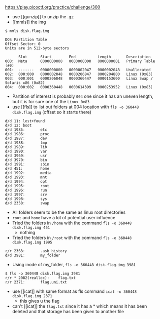 https://play.picoctf.org/practice/challenge/300

- use [[gunzip]] to unzip the .gz
- [[mmls]] the img
```
$ mmls disk.flag.img

DOS Partition Table
Offset Sector: 0
Units are in 512-byte sectors

      Slot      Start        End          Length       Description
000:  Meta      0000000000   0000000000   0000000001   Primary Table (#0)
001:  -------   0000000000   0000002047   0000002048   Unallocated
002:  000:000   0000002048   0000206847   0000204800   Linux (0x83)
003:  000:001   0000206848   0000360447   0000153600   Linux Swap / Solaris x86 (0x82)
004:  000:002   0000360448   0000614399   0000253952   Linux (0x83)
```
- Partition of interest is probably `004` one since it has an uneven length, but it is for sure one of the `Linux 0x83`
- use [[fls]] to list out folders at 004 location with `fls -o 360448 disk.flag.img` (offset so it starts there)
```
d/d 11: lost+found
d/d 12: boot
d/d 1985:       etc
d/d 1986:       proc
d/d 1987:       dev
d/d 1988:       tmp
d/d 1989:       lib
d/d 1990:       var
d/d 3969:       usr
d/d 3970:       bin
d/d 1991:       sbin
d/d 451:        home
d/d 1992:       media
d/d 1993:       mnt
d/d 1994:       opt
d/d 1995:       root
d/d 1996:       run
d/d 1997:       srv
d/d 1998:       sys
d/d 2358:       swap
```
- All folders seem to be the same as linux root directories
- `root` and `home` have a lot of potential user influence
- Tried the folders in `/home` with the command `fls -o 360448 disk.flag.img 451`
	- nothing
- Tried the folders in `/root` with the command `fls -o 360448 disk.flag.img 1995`
```
r/r 2363:       .ash_history
d/d 3981:       my_folder
```
- Using inode of my_folder, `fls -o 360448 disk.flag.img 3981`
```
$ fls -o 360448 disk.flag.img 3981
r/r * 2082(realloc):    flag.txt
r/r 2371:       flag.uni.txt
```
- use [[icat]] with same format as fls command `icat -o 360448 disk.flag.img 2371` 
	- this gives u the flag
- can't [[icat]] the `flag.txt` since it has a \* which means it has been deleted and that storage has been given to another file